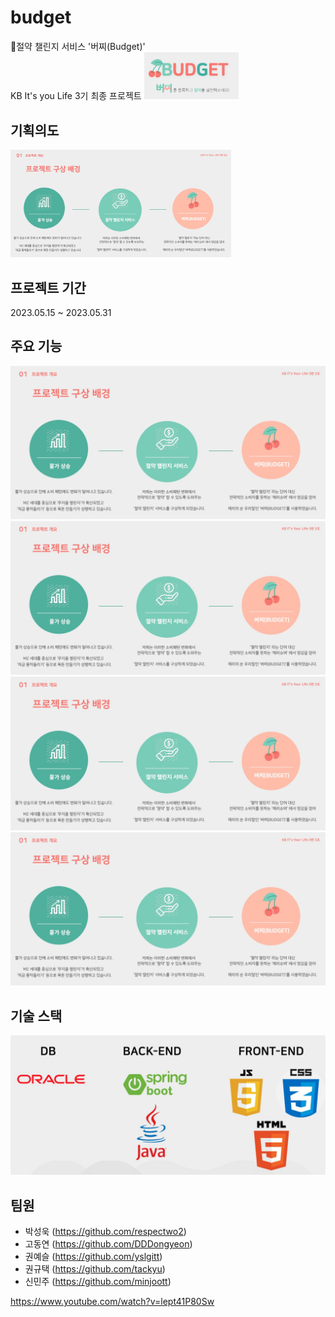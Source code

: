 # budget
:pushpin:절약 챌린지 서비스 '버찌(Budget)'<br>
KB It's you Life 3기 최종 프로젝트
<img src="https://github.com/respectwo2/budget/raw/master/img/로고.JPG" alt="로고" width="30%">

## 기획의도
<img src="https://github.com/respectwo2/budget/raw/master/img/기획의도.JPG" alt="기획의도" width="70%">


## 프로젝트 기간
2023.05.15 ~ 2023.05.31

## 주요 기능
![기획의도](https://github.com/respectwo2/budget/blob/master/img/기획의도.JPG)
![기획의도](https://github.com/respectwo2/budget/blob/master/img/기획의도.JPG)
![기획의도](https://github.com/respectwo2/budget/blob/master/img/기획의도.JPG)
![기획의도](https://github.com/respectwo2/budget/blob/master/img/기획의도.JPG)

## 기술 스택
![기술스택](https://github.com/respectwo2/budget/blob/master/img/기술스택.JPG)

## 팀원
- 박성욱 (https://github.com/respectwo2) 
- 고동연 (https://github.com/DDDongyeon)
- 권예슬 (https://github.com/yslgitt)
- 권규택 (https://github.com/tackyu)
- 신민주 (https://github.com/minjoott)


https://www.youtube.com/watch?v=lept41P80Sw

